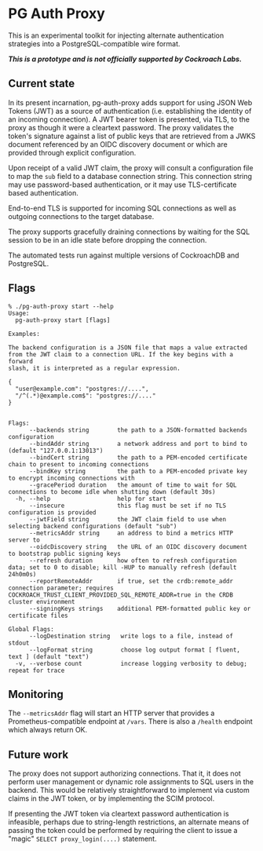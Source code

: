 # PG Auth Proxy

This is an experimental toolkit for injecting alternate authentication strategies into a
PostgreSQL-compatible wire format.

***This is a prototype and is not officially supported by Cockroach Labs.***

## Current state

In its present incarnation, pg-auth-proxy adds support for using JSON Web Tokens (JWT) as a source
of authentication (i.e. establishing the identity of an incoming connection). A JWT bearer token is
presented, via TLS, to the proxy as though it were a cleartext password. The proxy validates the token's
signature against a list of public keys that are retrieved from a JWKS document referenced by an
OIDC discovery document or which are provided through explicit configuration.

Upon receipt of a valid JWT claim, the proxy will consult a configuration file to map the `sub`
field to a database connection string. This connection string may use password-based authentication,
or it may use TLS-certificate based authentication.

End-to-end TLS is supported for incoming SQL connections as well as outgoing connections to the
target database.

The proxy supports gracefully draining connections by waiting for the SQL session to be in an idle
state before dropping the connection.

The automated tests run against multiple versions of CockroachDB and PostgreSQL.

## Flags

```
% ./pg-auth-proxy start --help
Usage:
  pg-auth-proxy start [flags]

Examples:

The backend configuration is a JSON file that maps a value extracted
from the JWT claim to a connection URL. If the key begins with a forward
slash, it is interpreted as a regular expression.

{
  "user@example.com": "postgres://....",
  "/^(.*)@example.com$": "postgres://...."
}


Flags:
      --backends string        the path to a JSON-formatted backends configuration
      --bindAddr string        a network address and port to bind to (default "127.0.0.1:13013")
      --bindCert string        the path to a PEM-encoded certificate chain to present to incoming connections
      --bindKey string         the path to a PEM-encoded private key to encrypt incoming connections with
      --gracePeriod duration   the amount of time to wait for SQL connections to become idle when shutting down (default 30s)
  -h, --help                   help for start
      --insecure               this flag must be set if no TLS configuration is provided
      --jwtField string        the JWT claim field to use when selecting backend configurations (default "sub")
      --metricsAddr string     an address to bind a metrics HTTP server to
      --oidcDiscovery string   the URL of an OIDC discovery document to bootstrap public signing keys
      --refresh duration       how often to refresh configuration data; set to 0 to disable; kill -HUP to manually refresh (default 24h0m0s)
      --reportRemoteAddr       if true, set the crdb:remote_addr connection parameter; requires COCKROACH_TRUST_CLIENT_PROVIDED_SQL_REMOTE_ADDR=true in the CRDB cluster environment
      --signingKeys strings    additional PEM-formatted public key or certificate files

Global Flags:
      --logDestination string   write logs to a file, instead of stdout
      --logFormat string        choose log output format [ fluent, text ] (default "text")
  -v, --verbose count           increase logging verbosity to debug; repeat for trace
```

## Monitoring

The `--metricsAddr` flag will start an HTTP server that provides a Prometheus-compatible endpoint
at `/vars`. There is also a `/health` endpoint which always return OK.

## Future work

The proxy does not support authorizing connections. That it, it does not perform user management or
dynamic role assignments to SQL users in the backend. This would be relatively straightforward to
implement via custom claims in the JWT token, or by implementing the SCIM protocol.

If presenting the JWT token via cleartext password authentication is infeasible, perhaps due to
string-length restrictions, an alternate means of passing the token could be performed by requiring
the client to issue a "magic" `SELECT proxy_login(....)` statement.
